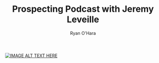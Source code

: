 ﻿---
layout: blog
title: Prospecting Podcast with Jeremy Leveille
description: We sat down and talked with Jeremy Leveille, who is a practicing Channel Sales Manager at Navisite, and talked about how he prospects, exceeding his quota over the past few years.
coverImage: /img/sunset-picture.jpg
publishDate: Aug 10, 2017

author: Ryan O'Hara
authorProfile:  Ryan O'Hara has been an early employee at several startups helping them with marketing and prospecting tactics, including Dyn who was acquired by Oracle for $600+ million in 2016. He's had prospecting campaigns featured in Fortune, Mashable, and TheNextWeb. Ryan specializes in branding, business development, prospecting, and coaching people on how to make good digital first impressions. He also mentors two accelerators, The Iron Yard and The Alpha Loft, and hosts The Prospecting Podcast.
authorImage: /img/Ryan-OHara-Headshot.png
---


[![IMAGE ALT TEXT HERE](/img/highFiveWithJeremy.png)](https://w.soundcloud.com/player/?visual=true&amp;url=https%3A%2F%2Fapi.soundcloud.com%2Ftracks%2F337189115&amp;show_artwork=true&amp;maxwidth=1080&amp;maxheight=1000
)